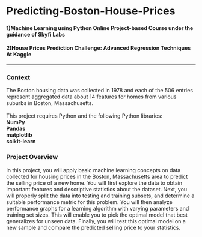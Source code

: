 # Predicting-Boston-House-Prices
#### 1)Machine Learning using Python Online Project-based Course under the guidance of Skyfi Labs 
#### 2)House Prices Prediction Challenge: Advanced Regression Techniques At Kaggle 

<hr>
<h3>Context</h3>
The Boston housing data was collected in 1978 and each of the 506 entries represent aggregated data about 14 features for homes from various suburbs in Boston, Massachusetts.<br>
<br>
This project requires Python and the following Python libraries:<br> 
<strong>NumPy<br>
Pandas<br>
matplotlib<br>
scikit-learn</strong>

<h3>
Project Overview</h3>
In this project, you will apply basic machine learning concepts on data collected for housing prices in the Boston, Massachusetts area to predict the selling price of a new home. You will first explore the data to obtain important features and descriptive statistics about the dataset. Next, you will properly split the data into testing and training subsets, and determine a suitable performance metric for this problem. You will then analyze performance graphs for a learning algorithm with varying parameters and training set sizes. This will enable you to pick the optimal model that best generalizes for unseen data. Finally, you will test this optimal model on a new sample and compare the predicted selling price to your statistics.<br>

